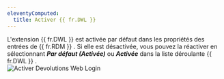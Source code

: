 ```yaml
---
eleventyComputed:
  title: Activer {{ fr.DWL }}
---
```

L&apos;extension {{ fr.DWL }} est activée par défaut dans les propriétés des entrées de {{ fr.RDM }} . Si elle est désactivée, vous pouvez la réactiver en sélectionnant ***Par défaut (Activée)*** ou ***Activée*** dans la liste déroulante {{ fr.DWL }} .  
![Activer Devolutions Web Login](/img/fr/rdm/windows/Dwl4029.png) 
